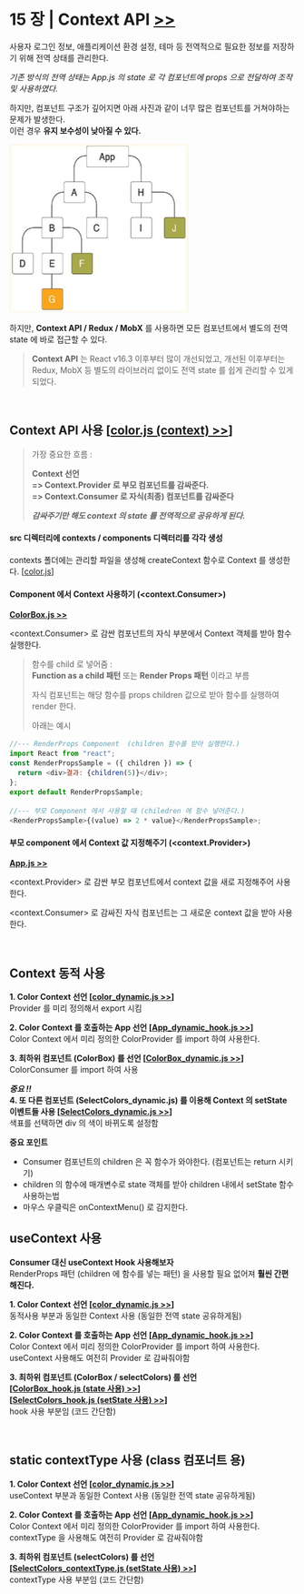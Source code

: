 # 15 장 | Context API [>>](./15/context-tutorial)

사용자 로그인 정보, 애플리케이션 환경 설정, 테마 등 전역적으로 필요한 정보를 저장하기 위해 전역 상태를 관리한다.

_기존 방식의 전역 상태는 App.js 의 state 로 각 컴포넌트에 props 으로 전달하여 조작 및 사용하였다._

하지만, 컴포넌트 구조가 깊어지면 아래 사진과 같이 너무 많은 컴포넌트를 거쳐야하는 문제가 발생한다.  
이런 경우 **유지 보수성이 낮아질 수 있다.**

![complexCompo.JPG](./ref/complexCompo.JPG)

하지만, **Context API / Redux / MobX** 를 사용하면 모든 컴포넌트에서 별도의 전역 state 에 바로 접근할 수 있다.

> **Context API** 는 React v16.3 이후부터 많이 개선되었고,
> 개선된 이후부터는 Redux, MobX 등 별도의 라이브러리 없이도 전역 state 를 쉽게 관리할 수 있게 되었다.

<br/>

## Context API 사용 [[color.js (context) >>](./contexts/color.js)]

> 가장 중요한 흐름 :
>
> **Context 선언  
> => Context.Provider 로 부모 컴포넌트를 감싸준다.  
> => Context.Consumer 로 자식(최종) 컴포넌트를 감싸준다**
>
> **_감싸주기만 해도 context 의 state 를 전역적으로 공유하게 된다._**

#### src 디렉터리에 contexts / components 디렉터리를 각각 생성

contexts 폴더에는 관리할 파일을 생성해 createContext 함수로 Context 를 생성한다. [[color.js](./src/contexts/color.js)]

#### Component 에서 Context 사용하기 (<context.Consumer>)

**[ColorBox.js >>](./src/components/ColorBox.js)**

<context.Consumer> 로 감싼 컴포넌트의 자식 부분에서 Context 객체를 받아 함수 실행한다.

> 함수를 child 로 넣어줌 :  
> **Function as a child 패턴** 또는 **Render Props 패턴** 이라고 부름
>
> 자식 컴포넌트는 해당 함수를 props children 값으로 받아 함수를 실행하여 render 한다.
>
> 아래는 예시

```javascript
//--- RenderProps Component  (children 함수를 받아 실행한다.)
import React from "react";
const RenderPropsSample = ({ children }) => {
  return <div>결과: {children(5)}</div>;
};
export default RenderPropsSample;

//--- 부모 Component 에서 사용할 때 (chiledren 에 함수 넣어준다.)
<RenderPropsSample>{(value) => 2 * value}</RenderPropsSample>;
```

#### 부모 component 에서 Context 값 지정해주기 (<context.Provider>)

**[App.js >>](./src/App.js)**

<context.Provider> 로 감싼 부모 컴포넌트에서 context 값을 새로 지정해주어 사용한다.

<context.Consumer> 로 감싸진 자식 컴포넌트는 그 새로운 context 값을 받아 사용한다.

<br/>

## Context 동적 사용

**1. Color Context 선언 [[color_dynamic.js >>](./src/contexts/color_dynamic.js)]**  
 Provider 를 미리 정의해서 export 시킴

**2. Color Context 를 호출하는 App 선언 [[App_dynamic_hook.js >>](./src/App_dynamic_hook.js)]**  
 Color Context 에서 미리 정의한 ColorProvider 를 import 하여 사용한다.

**3. 최하위 컴포넌트 (ColorBox) 를 선언 [[ColorBox_dynamic.js >>](./src/components/ColorBox_dynamic.js)]**  
 ColorConsumer 를 import 하여 사용

**_중요 !!_**  
**4. 또 다른 컴포넌트 (SelectColors_dynamic.js) 를 이용해 Context 의 setState 이벤트들 사용 [[SelectColors_dynamic.js >>](./src/components/SelectColors_dynamic.js)]**  
 색표를 선택하면 div 의 색이 바뀌도록 설정함

**중요 포인트**

- Consumer 컴포넌트의 children 은 꼭 함수가 와야한다. (컴포넌트는 return 시키기)
- children 의 함수에 매개변수로 state 객체를 받아 children 내에서 setState 함수 사용하는법
- 마우스 우클릭은 onContextMenu() 로 감지한다.

## useContext 사용

**Consumer 대신 useContext Hook 사용해보자**  
RenderProps 패턴 (children 에 함수를 넣는 패턴) 을 사용할 필요 없어져 **훨씬 간편해진다.**

**1. Color Context 선언 [[color_dynamic.js >>](./src/contexts/color_dynamic.js)]**  
 동적사용 부분과 동일한 Context 사용 (동일한 전역 state 공유하게됨)

**2. Color Context 를 호출하는 App 선언 [[App_dynamic_hook.js >>](https://github.com/seong7/React_study/blob/master/15/context-tutorial/src/App_dynamic_hook.js#L24)]**  
 Color Context 에서 미리 정의한 ColorProvider 를 import 하여 사용한다.  
 useContext 사용해도 여전히 Provider 로 감싸줘야함

**3. 최하위 컴포넌트 (ColorBox / selectColors) 를 선언**  
**[[ColorBox_hook.js (state 사용) >>](./src/components/ColorBox_hook.js)]**  
**[[SelectColors_hook.js (setState 사용) >>](./src/components/SelectColors_hook.js)]**  
 hook 사용 부분임 (코드 간단함)

<br/>

## static contextType 사용 (class 컴포너트 용)

**1. Color Context 선언 [[color_dynamic.js >>](./src/contexts/color_dynamic.js)]**  
 useContext 부분과 동일한 Context 사용 (동일한 전역 state 공유하게됨)

**2. Color Context 를 호출하는 App 선언 [[App_dynamic_hook.js >>](https://github.com/seong7/React_study/blob/master/15/context-tutorial/src/App_dynamic_hook.js#L28)]**  
 Color Context 에서 미리 정의한 ColorProvider 를 import 하여 사용한다.  
 contextType 을 사용해도 여전히 Provider 로 감싸줘야함

**3. 최하위 컴포넌트 (selectColors) 를 선언**  
**[[SelectColors_contextType.js (setState 사용) >>](./src/components/SelectColors_contextType.js)]**  
 contextType 사용 부분임 (코드 간단함)
